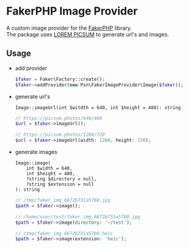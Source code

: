 # FakerPHP Image Provider
A custom image provider for the [FakerPHP](https://github.com/FakerPHP) library.  
The package uses [LOREM PICSUM](http://picsum.photos) to generate url's and images.  

## Usage
- add provider  

    ```php
    $faker = Faker\Factory::create(); 
    $faker->addProvider(new Psn\FakerImageProvider\Image($faker));
    ```
- generate url's  

    ```
    Image::imageUrl(int $witdth = 640, int $height = 480): string
    ```
    ```php
    // https://picsum.photos/640/480
    $url = $faker->imageUrl(); 

    // https://picsum.photos/1280/720
    $url = $faker->imageUrl(width: 1280, height: 720);
    ```
- generate images  

    ```
    Image::image(
        int $width = 640, 
        int $height = 480, 
        ?string $directory = null, 
        ?string $extension = null
    ): string
    ```  
    ```php
    // /tmp/faker_img_6672b731a5760.jpg 
    $path = $faker->image(); 

    // /home/user/test/faker_img_6672b731a5760.jpg
    $path = $faker->image(directory: '~/test'); 

    // /tmp/faker_img_6672b731a5760.heic
    $path = $faker->image(extension: 'heic');
    ```